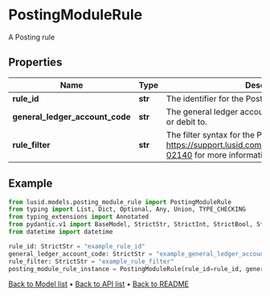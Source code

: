 # PostingModuleRule

A Posting rule
## Properties
Name | Type | Description | Notes
------------ | ------------- | ------------- | -------------
**rule_id** | **str** | The identifier for the Posting Rule. | 
**general_ledger_account_code** | **str** | The general ledger account to post the Activity credit or debit to. | 
**rule_filter** | **str** | The filter syntax for the Posting Rule. See https://support.lusid.com/knowledgebase/article/KA-02140 for more information on filter syntax. | 
## Example

```python
from lusid.models.posting_module_rule import PostingModuleRule
from typing import List, Dict, Optional, Any, Union, TYPE_CHECKING
from typing_extensions import Annotated
from pydantic.v1 import BaseModel, StrictStr, StrictInt, StrictBool, StrictFloat, StrictBytes, Field, validator, ValidationError, conlist, constr
from datetime import datetime

rule_id: StrictStr = "example_rule_id"
general_ledger_account_code: StrictStr = "example_general_ledger_account_code"
rule_filter: StrictStr = "example_rule_filter"
posting_module_rule_instance = PostingModuleRule(rule_id=rule_id, general_ledger_account_code=general_ledger_account_code, rule_filter=rule_filter)

```

[Back to Model list](../README.md#documentation-for-models) &#8226; [Back to API list](../README.md#documentation-for-api-endpoints) &#8226; [Back to README](../README.md)

